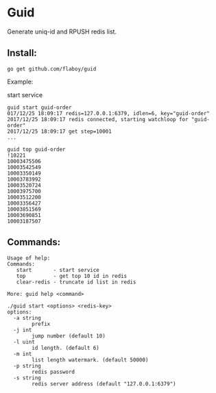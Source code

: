 Guid
======================

Generate uniq-id and RPUSH redis list.

Install:
---------------------

```
go get github.com/flaboy/guid
```

Example:

start service
```
guid start guid-order
017/12/25 18:09:17 redis=127.0.0.1:6379, idlen=6, key="guid-order"
2017/12/25 18:09:17 redis connected, starting watchloop for "guid-order"
2017/12/25 18:09:17 get step=10001
...
```

```
guid top guid-order                                                                  !10221
10003475506
10003542549
10003350149
10003783992
10003520724
10003975700
10003512200
10003356427
10003851569
10003690851
10003187507
```



Commands:
---------------------

```
Usage of help:
Commands:
   start       - start service
   top         - get top 10 id in redis
   clear-redis - truncate id list in redis

More: guid help <command>

./guid start <options> <redis-key>
options:
  -a string
    	prefix
  -j int
    	jump number (default 10)
  -l uint
    	id length. (default 6)
  -m int
    	list length watermark. (default 50000)
  -p string
    	redis password
  -s string
    	redis server address (default "127.0.0.1:6379")
```
